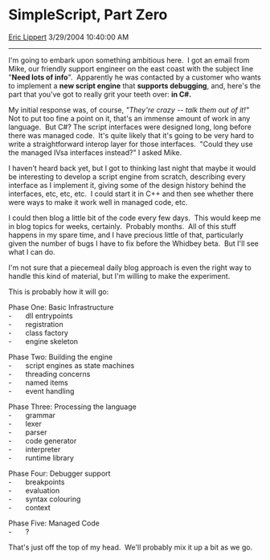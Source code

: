 # SimpleScript, Part Zero

[Eric Lippert](https://social.msdn.microsoft.com/profile/Eric%20Lippert) 3/29/2004 10:40:00 AM

-----

I'm going to embark upon something ambitious here.  I got an email from Mike, our friendly support engineer on the east coast with the subject line "**Need lots of info**".  Apparently he was contacted by a customer who wants to implement a **new script engine** that **supports debugging**, and, here's the part that you've got to really grit your teeth over: **in C\#.**  

My initial response was, of course, *"They're crazy -- talk them out of it\!"*  Not to put too fine a point on it, that's an immense amount of work in any language.  But C\#? The script interfaces were designed long, long before there was managed code.  It's quite likely that it's going to be very hard to write a straightforward interop layer for those interfaces.  "Could they use the managed IVsa interfaces instead?" I asked Mike. 

I haven't heard back yet, but I got to thinking last night that maybe it would be interesting to develop a script engine from scratch, describing every interface as I implement it, giving some of the design history behind the interfaces, etc, etc, etc.  I could start it in C++ and then see whether there were ways to make it work well in managed code, etc. 

I could then blog a little bit of the code every few days.  This would keep me in blog topics for weeks, certainly.  Probably months.  All of this stuff happens in my spare time, and I have precious little of that, particularly given the number of bugs I have to fix before the Whidbey beta.  But I'll see what I can do. 

I'm not sure that a piecemeal daily blog approach is even the right way to handle this kind of material, but I'm willing to make the experiment.  

This is probably how it will go: 

Phase One: Basic Infrastructure  
\-       dll entrypoints  
\-       registration  
\-       class factory  
\-       engine skeleton 

Phase Two: Building the engine  
\-       script engines as state machines  
\-       threading concerns  
\-       named items  
\-       event handling 

Phase Three: Processing the language  
\-       grammar  
\-       lexer  
\-       parser  
\-       code generator  
\-       interpreter  
\-       runtime library 

Phase Four: Debugger support  
\-       breakpoints  
\-       evaluation  
\-       syntax colouring  
\-       context 

Phase Five: Managed Code  
\-       ? 

That's just off the top of my head.  We'll probably mix it up a bit as we go.

